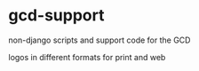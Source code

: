 gcd-support
===========

non-django scripts and support code for the GCD

logos in different formats for print and web

